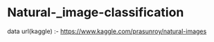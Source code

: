 # Natural-_image-classification

data url(kaggle) :- https://www.kaggle.com/prasunroy/natural-images
